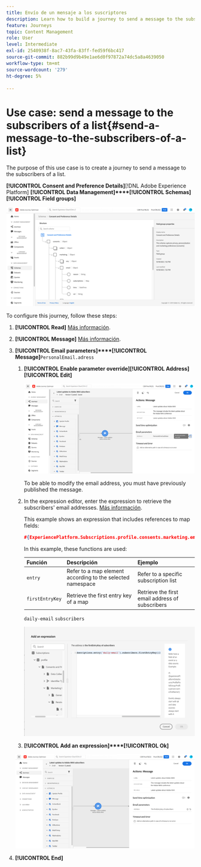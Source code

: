 ```yaml
---
title: Envío de un mensaje a los suscriptores
description: Learn how to build a journey to send a message to the subscribers of a list
feature: Journeys
topic: Content Management
role: User
level: Intermediate
exl-id: 2540938f-8ac7-43fa-83ff-fed59f6bc417
source-git-commit: 882b99d9b49e1ae6d0f97872a74dc5a8a4639050
workflow-type: tm+mt
source-wordcount: '279'
ht-degree: 5%

---
```


# Use case: send a message to the subscribers of a list{#send-a-message-to-the-subscribers-of-a-list}

The purpose of this use case is to create a journey to send a message to the subscribers of a list.

**[!UICONTROL Consent and Preference Details]**[!DNL Adobe Experience Platform] **[!UICONTROL Data Management]****[!UICONTROL Schemas]** **[!UICONTROL Field groups]**

![](assets/consent-and-preference-details-field-group.png)

To configure this journey, follow these steps:

1. **[!UICONTROL Read]** [Más información](journey-gs.md).
1. **[!UICONTROL Message]** [Más información](journeys-message.md).
1. **[!UICONTROL Email parameters]****[!UICONTROL Message]**`PersonalEmail.adress`

   1. **[!UICONTROL Enable parameter override]****[!UICONTROL Address]****[!UICONTROL Edit]**

      ![](assets/message-to-subscribers-uc-1.png)

      To be able to modify the email address, you must have previously published the message.

   1. In the expression editor, enter the expression to retrieve the subscribers&#39; email addresses. [Más información](expression/expressionadvanced.md).

      This example shows an expression that includes references to map fields:

      ```json
      #{ExperiencePlatform.Subscriptions.profile.consents.marketing.email.subscriptions.entry('daily-email').subscribers.firstEntryKey()}
      ```

      In this example, these functions are used:

      | Función | Descripción | Ejemplo |
      | --- | --- | --- |
      | `entry` | Refer to a map element according to the selected namespace | Refer to a specific subscription list |
      | `firstEntryKey` | Retrieve the first entry key of a map | Retrieve the first email address of subscribers |

      `daily-email` `subscribers`

      [](expression/field-references.md)

      ![](assets/message-to-subscribers-uc-2.png)

   1. **[!UICONTROL Add an expression]****[!UICONTROL Ok]**

   ![](assets/message-to-subscribers-uc-3.png)

1. **[!UICONTROL End]**
